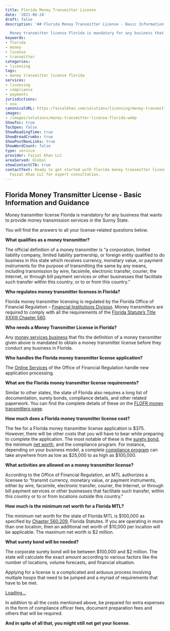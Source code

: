 ```yaml
---
title: Florida Money Transmitter License
date: '2021-06-24'
draft: false
description: '## Florida Money Transmitter License - Basic Information and Guidance

  Money transmitter license Florida is mandatory for any business that wants to p...'
keywords:
- florida
- money
- license
- transmitter
categories:
- licensing
tags:
- money transmitter license florida
services:
- licensing
- compliance
- payments
jurisdictions:
- usa
canonicalURL: https:/faisalkhan.com/solutions/licensing/money-transmitter-license-mtl/money-transmitter-license-florida/
images:
- /images/solutions/money-transmitter-license-florida.webp
ShowToc: true
TocOpen: false
ShowReadingTime: true
ShowBreadCrumbs: true
ShowPostNavLinks: true
ShowWordCount: false
type: service
provider: Faisal Khan LLC
areaServed: Global
showContactCTA: true
contactText: Ready to get started with florida money transmitter license? Contact
  Faisal Khan LLC for expert consultation.
---
```


## Florida Money Transmitter License - Basic Information and Guidance

Money transmitter license Florida is mandatory for any business that wants to provide money transmission services in the Sunny State.

You will find the answers to all your license-related questions below.

**What qualifies as a money transmitter?**

The official definition of a money transmitter is “a corporation, limited liability company, limited liability partnership, or foreign entity qualified to do business in this state which receives currency, monetary value, or payment instruments for the purpose of transmitting the same by any means, including transmission by wire, facsimile, electronic transfer, courier, the Internet, or through bill payment services or other businesses that facilitate such transfer within this country, or to or from this country.”

**Who regulates money transmitter licenses in Florida?**

Florida money transmitter licensing is regulated by the Florida Office of Financial Regulation – [Financial Institutions Division](https://www.flofr.com/sitePages/DivisionOfConsumerFinance.htm). Money transmitters are required to comply with all the requirements of the [Florida Statute’s Title XXXIII Chapter 560](http://www.leg.state.fl.us/Statutes/index.cfm?App_mode=Display_Statute&URL=0500-0599/0560/0560ContentsIndex.html).

**Who needs a Money Transmitter License in Florida?**

Any [money services business](https://faisalkhan.com/2020/01/04/unlicensed-money-transfer-is-a-crime/) that fits the definition of a money transmitter given above is mandated to obtain a money transmitter license before they conduct any business in Florida.

**Who handles the Florida money transmitter license application?**

The [Online Services](https://flofr.gov/sitePages/MoneyTransmitters.htm) of the Office of Financial Regulation handle new application processing.

**What are the Florida money transmitter license requirements?**

Similar to other states, the state of Florida also requires a long list of documentation, surety bonds, compliance details, and other related paperwork. You can find the complete details of these on the [FLOFR money transmitters page](https://www.flofr.com/sitePages/MoneyTransmitters.htm).

**How much does a Florida money transmitter license cost?**

The fee for a Florida money transmitter license application is $375. However, there will be other costs that you will have to bear while preparing to complete the application. The most notable of these is the [surety bond](https://faisalkhan.com/knowledge-hub/resources-and-references/surety-bond/), the minimum [net worth](https://faisalkhan.com/knowledge-hub/resources-and-references/net-worth/), and the compliance program. For instance, depending on your business model, a complete [compliance program](https://faisalkhan.com/knowledge-hub/resources-and-references/compliance-program/) can take anywhere from as low as $25,000 to as high as $100,000.

**What activities are allowed on a money transmitter license?**

According to the Office of Financial Regulation, an MTL authorizes a licensee to “transmit currency, monetary value, or payment instruments, either by wire, facsimile, electronic transfer, courier, the Internet, or through bill payment services or other businesses that facilitate such transfer, within this country or to or from locations outside this country.”

**How much is the minimum net worth for a Florida MTL?**

The minimum net worth for the state of Florida MTL is $100,000 as specified by [Chapter 560.209](http://www.leg.state.fl.us/Statutes/index.cfm?App_mode=Display_Statute&Search_String=&URL=0500-0599/0560/Sections/0560.209.html), Florida Statutes. If you are operating in more than one location, then an additional net worth of $10,000 per location will be applicable. The maximum net worth is $2 million.

**What surety bond will be needed?**

The corporate surety bond will be between $100,000 and $2 million. The state will calculate the exact amount according to various factors like the number of locations, volume forecasts, and financial situation.

Applying for a license is a complicated and arduous process involving multiple hoops that need to be jumped and a myriad of requirements that have to be met.

[Loading...](https://fkhan.gumroad.com/l/florida-money-transmitter-license-application)

In addition to all the costs mentioned above, be prepared for extra expenses in the form of compliance officer fees, document preparation fees and others that will be required.

**And in spite of all that, you might still not get your license.**